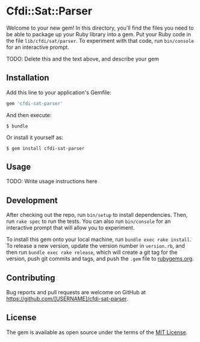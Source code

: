 # Cfdi::Sat::Parser

Welcome to your new gem! In this directory, you'll find the files you need to be able to package up your Ruby library into a gem. Put your Ruby code in the file `lib/cfdi/sat/parser`. To experiment with that code, run `bin/console` for an interactive prompt.

TODO: Delete this and the text above, and describe your gem

## Installation

Add this line to your application's Gemfile:

```ruby
gem 'cfdi-sat-parser'
```

And then execute:

    $ bundle

Or install it yourself as:

    $ gem install cfdi-sat-parser

## Usage

TODO: Write usage instructions here

## Development

After checking out the repo, run `bin/setup` to install dependencies. Then, run `rake spec` to run the tests. You can also run `bin/console` for an interactive prompt that will allow you to experiment.

To install this gem onto your local machine, run `bundle exec rake install`. To release a new version, update the version number in `version.rb`, and then run `bundle exec rake release`, which will create a git tag for the version, push git commits and tags, and push the `.gem` file to [rubygems.org](https://rubygems.org).

## Contributing

Bug reports and pull requests are welcome on GitHub at https://github.com/[USERNAME]/cfdi-sat-parser.

## License

The gem is available as open source under the terms of the [MIT License](https://opensource.org/licenses/MIT).
